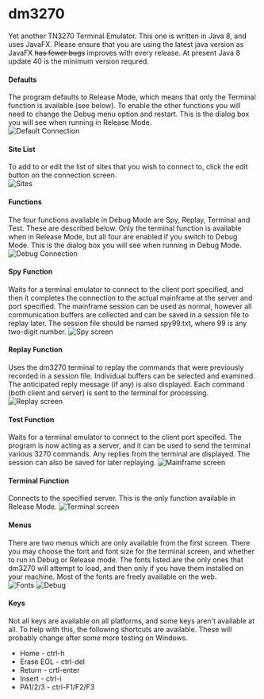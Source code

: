 # dm3270
Yet another TN3270 Terminal Emulator. This one is written in Java 8, and uses JavaFX. Please ensure that you are using the latest java version as JavaFX ~~has fewer bugs~~ improves with every release. At present Java 8 update 40 is the minimum version requred.
#### Defaults
The program defaults to Release Mode, which means that only the Terminal function is available (see below). To enable the other functions you will need to change the Debug menu option and restart. This is the dialog box you will see when running in Release Mode.  
![Default Connection](resources/connect1.png?raw=true "default connection")
#### Site List
To add to or edit the list of sites that you wish to connect to, click the edit button on the connection screen.  
![Sites](resources/sitelist.png?raw=true "site list")
#### Functions
The four functions available in Debug Mode are Spy, Replay, Terminal and Test. These are described below. Only the terminal function is available when in Release Mode, but all four are enabled if you switch to Debug Mode. This is the dialog box you will see when running in Debug Mode.  
![Debug Connection](resources/connect2.png?raw=true "debug connection")
#### Spy Function
Waits for a terminal emulator to connect to the client port specified, and then it completes the connection to the actual mainframe at the server and port specified. The mainframe session can be used as normal, however all communication buffers are collected and can be saved in a session file to replay later. The session file should be named spy99.txt, where 99 is any two-digit number.
![Spy screen](resources/spy2.png?raw=true "spy screen")
#### Replay Function
Uses the dm3270 terminal to replay the commands that were previously recorded in a session file. Individual buffers can be selected and examined. The anticipated reply message (if any) is also displayed. Each command (both client and server) is sent to the terminal for processing.
![Replay screen](resources/replay2.png?raw=true "replay screen")
#### Test Function
Waits for a terminal emulator to connect to the client port specifed. The program is now acting as a server, and it can be used to send the terminal various 3270 commands. Any replies from the terminal are displayed. The session can also be saved for later replaying.
![Mainframe screen](resources/server.png?raw=true "mainframe screen")
#### Terminal Function
Connects to the specified server. This is the only function available in Release Mode.
![Terminal screen](resources/terminal.png?raw=true "dm3270")
#### Menus
There are two menus which are only available from the first screen. There you may choose the font and font size for the terminal screen, and whether to run in Debug or Release mode. The fonts listed are the only ones that dm3270 will attempt to load, and then only if you have them installed on your machine. Most of the fonts are freely available on the web.  
![Fonts](resources/fonts.png?raw=true "fonts")
![Debug](resources/debug.png?raw=true "debug")
#### Keys
Not all keys are available on all platforms, and some keys aren't available at all. To help with this, the following shortcuts are available. These will probably change after some more testing on Windows.
* Home - ctrl-h
* Erase EOL - ctrl-del
* Return - crtl-enter
* Insert - ctrl-i
* PA1/2/3 - ctrl-F1/F2/F3
